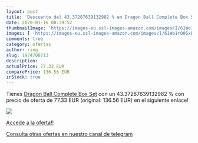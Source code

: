 ```yaml
---
layout: post
title: 'Descuento del 43.37287639132982 % en Dragon Ball Complete Box Set'
date: 2020-01-16 08:39:52
thumbnailImage: 'https://images-eu.ssl-images-amazon.com/images/I/61Wo1rQ0SxL._SL200_.jpg'
images: [ 'https://images-eu.ssl-images-amazon.com/images/I/61Wo1rQ0SxL._SL200_.jpg' ]
comments: true
category: ofertas
author: ring
slug: 1974708713
description:
actualPrice: 77.33 EUR
comparePrice: 136.56 EUR
inStock: true
---
```


Tienes [Dragon Ball Complete Box Set](https://www.amazon.com/dp/1974708713/?tag=redken08-20) con un 43.37287639132982 % con precio de oferta de 77.33 EUR (original: 136.56 EUR) en el siguiente enlace!

[![](https://images-eu.ssl-images-amazon.com/images/I/61Wo1rQ0SxL._SL200_.jpg)](https://www.amazon.com/dp/1974708713/?tag=redken08-20)

[Accede a la oferta!!](https://www.amazon.com/dp/1974708713/?tag=redken08-20)

[Consulta otras ofertas en nuestro canal de telegram](https://t.me/s/ofertas25)
